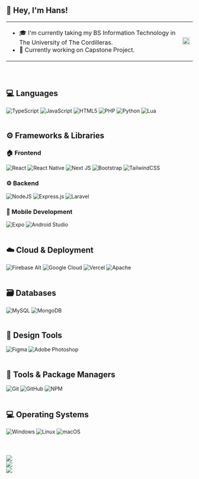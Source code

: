 <img src="https://media1.giphy.com/media/v1.Y2lkPTc5MGI3NjExanlmaXB3aDRnOTFscmp1aDhxYmtqbnphMGZ3a25zZzNubmlhNG9qbCZlcD12MV9pbnRlcm5hbF9naWZfYnlfaWQmY3Q9Zw/3og0IGjLXRttYbbtcc/giphy.gif" width=100% height=10px>

## 👋 Hey, I'm Hans!

<table>
  <tr>
    <td>
      <ul>
        <li>🎓 I'm currently taking my BS Information Technology in The University of The Cordilleras. </li>
        <li> 📱 Currently working on Capstone Project. </li>
      </ul>
    </td>
    <td>
      <img src="https://media3.giphy.com/media/v1.Y2lkPTc5MGI3NjExcWpjemluNnF3bW1tNmRmbXgzZDBiemlrbWw5cmttM3R6bHNteTZ6dCZlcD12MV9pbnRlcm5hbF9naWZfYnlfaWQmY3Q9Zw/78XCFBGOlS6keY1Bil/giphy.gif" width="100%">
    </td>
  </tr>
</table>

<img src="https://media1.giphy.com/media/v1.Y2lkPTc5MGI3NjExanlmaXB3aDRnOTFscmp1aDhxYmtqbnphMGZ3a25zZzNubmlhNG9qbCZlcD12MV9pbnRlcm5hbF9naWZfYnlfaWQmY3Q9Zw/3og0IGjLXRttYbbtcc/giphy.gif" width=100% height=10px><br><br>

## 💻 Languages
![TypeScript](https://img.shields.io/badge/typescript-%23007ACC.svg?style=for-the-badge&logo=typescript&logoColor=white)
![JavaScript](https://img.shields.io/badge/javascript-%23323330.svg?style=for-the-badge&logo=javascript&logoColor=%23F7DF1E)
![HTML5](https://img.shields.io/badge/html5-%23E34F26.svg?style=for-the-badge&logo=html5&logoColor=white)
![PHP](https://img.shields.io/badge/php-%23777BB4.svg?style=for-the-badge&logo=php&logoColor=white)
![Python](https://img.shields.io/badge/python-3670A0?style=for-the-badge&logo=python&logoColor=ffdd54)
![Lua](https://img.shields.io/badge/lua-%232C2D72.svg?style=for-the-badge&logo=lua&logoColor=white)<br><br>

## ⚙️ Frameworks & Libraries

### 🏠 Frontend
![React](https://img.shields.io/badge/react-%2320232a.svg?style=for-the-badge&logo=react&logoColor=%2361DAFB)
![React Native](https://img.shields.io/badge/react_native-%2320232a.svg?style=for-the-badge&logo=react&logoColor=%2361DAFB)
![Next JS](https://img.shields.io/badge/Next-black?style=for-the-badge&logo=next.js&logoColor=white)
![Bootstrap](https://img.shields.io/badge/bootstrap-%238511FA.svg?style=for-the-badge&logo=bootstrap&logoColor=white)
![TailwindCSS](https://img.shields.io/badge/tailwindcss-%2338B2AC.svg?style=for-the-badge&logo=tailwind-css&logoColor=white)

### ⚙️ Backend
![NodeJS](https://img.shields.io/badge/node.js-6DA55F?style=for-the-badge&logo=node.js&logoColor=white)
![Express.js](https://img.shields.io/badge/express.js-%23404d59.svg?style=for-the-badge&logo=express&logoColor=%2361DAFB)
![Laravel](https://img.shields.io/badge/laravel-%23FF2D20.svg?style=for-the-badge&logo=laravel&logoColor=white)

### 📱 Mobile Development
![Expo](https://img.shields.io/badge/expo-1C1E24?style=for-the-badge&logo=expo&logoColor=#D04A37)
![Android Studio](https://img.shields.io/badge/Android%20Studio-3DDC84?style=for-the-badge&logo=android-studio&logoColor=white)<br><br>

## ☁️ Cloud & Deployment
![Firebase Alt](https://img.shields.io/badge/firebase-a08021?style=for-the-badge&logo=firebase&logoColor=ffcd34)
![Google Cloud](https://img.shields.io/badge/GoogleCloud-%234285F4.svg?style=for-the-badge&logo=google-cloud&logoColor=white)
![Vercel](https://img.shields.io/badge/vercel-%23000000.svg?style=for-the-badge&logo=vercel&logoColor=white)
![Apache](https://img.shields.io/badge/apache-%23D42029.svg?style=for-the-badge&logo=apache&logoColor=white)<br><br>

## 🗃️ Databases
![MySQL](https://img.shields.io/badge/mysql-4479A1.svg?style=for-the-badge&logo=mysql&logoColor=white)
![MongoDB](https://img.shields.io/badge/MongoDB-%234ea94b.svg?style=for-the-badge&logo=mongodb&logoColor=white)<br><br>

## 🎨 Design Tools
![Figma](https://img.shields.io/badge/figma-%23F24E1E.svg?style=for-the-badge&logo=figma&logoColor=white)
![Adobe Photoshop](https://img.shields.io/badge/adobe%20photoshop-%2331A8FF.svg?style=for-the-badge&logo=adobe%20photoshop&logoColor=white)<br><br>

## 🧰 Tools & Package Managers
![Git](https://img.shields.io/badge/git-%23F05033.svg?style=for-the-badge&logo=git&logoColor=white)
![GitHub](https://img.shields.io/badge/github-%23121011.svg?style=for-the-badge&logo=github&logoColor=white)
![NPM](https://img.shields.io/badge/NPM-%23CB3837.svg?style=for-the-badge&logo=npm&logoColor=white)<br><br>

## 💻 Operating Systems
![Windows](https://img.shields.io/badge/Windows-0078D6?style=for-the-badge&logo=windows&logoColor=white)
![Linux](https://img.shields.io/badge/Linux-FCC624?style=for-the-badge&logo=linux&logoColor=black)
![macOS](https://img.shields.io/badge/macOS-000000?style=for-the-badge&logo=apple&logoColor=white)<br><br>

<img src="https://media1.giphy.com/media/v1.Y2lkPTc5MGI3NjExanlmaXB3aDRnOTFscmp1aDhxYmtqbnphMGZ3a25zZzNubmlhNG9qbCZlcD12MV9pbnRlcm5hbF9naWZfYnlfaWQmY3Q9Zw/3og0IGjLXRttYbbtcc/giphy.gif" width=100% height=10px>

![](https://github-readme-stats.vercel.app/api?username=Haaansy&theme=dark&hide_border=false&include_all_commits=true&count_private=true)<br/>
![](https://nirzak-streak-stats.vercel.app/?user=Haaansy&theme=dark&hide_border=false)<br/>
![](https://github-readme-stats.vercel.app/api/top-langs/?username=Haaansy&theme=dark&hide_border=false&include_all_commits=true&count_private=true&layout=compact)<br><br>

<img src="https://media1.giphy.com/media/v1.Y2lkPTc5MGI3NjExanlmaXB3aDRnOTFscmp1aDhxYmtqbnphMGZ3a25zZzNubmlhNG9qbCZlcD12MV9pbnRlcm5hbF9naWZfYnlfaWQmY3Q9Zw/3og0IGjLXRttYbbtcc/giphy.gif" width=100% height=10px>
